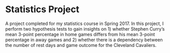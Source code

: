 # Statistics Project
A project completed for my statistics course in Spring 2017. In this project, I perform two hypothesis tests to gain insights on 1) whether Stephen Curry’s mean 3-point percentage in home games differs from his mean 3-point percentage in away games and 2) whether there is a dependency between the number of rest days and game outcome for the Cleveland Cavaliers.
